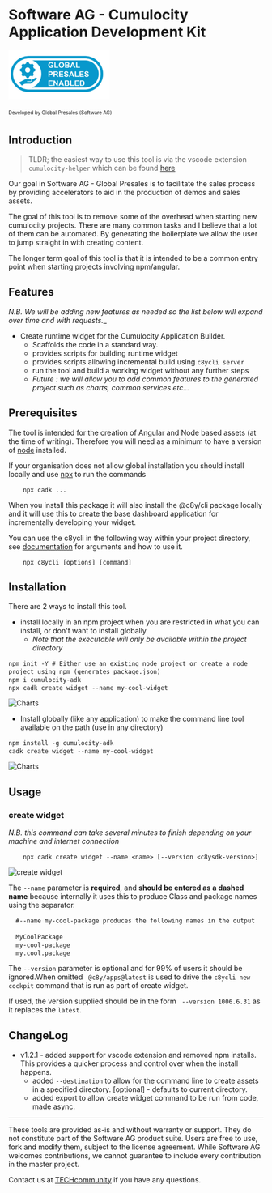 <!-- @format -->

# Software AG - Cumulocity Application Development Kit

<img src="https://github.com/SoftwareAG/cumulocity-application-development-kit/blob/master/images/gps.png" alt="Developed by Global Presales (Software AG)" width="200"/>

<sub><sup>Developed by Global Presales (Software AG)</sup></sub>

## Introduction

> TLDR; the easiest way to use this tool is via the vscode extension `cumulocity-helper` which can be found [here](https://marketplace.visualstudio.com/items?itemName=JohnHeath.cumulocity-helper)

Our goal in Software AG - Global Presales is to facilitate the sales process by providing accelerators to aid in the production of demos and sales assets.

The goal of this tool is to remove some of the overhead when starting new cumulocity projects. There are many common tasks and I believe that a lot of them can be automated. By generating the boilerplate we allow the user to jump straight in with creating content.

The longer term goal of this tool is that it is intended to be a common entry point when starting projects involving npm/angular.

## Features

_N.B. We will be adding new features as needed so the list below will expand over time and with requests._\_

-   Create runtime widget for the Cumulocity Application Builder.
    -   Scaffolds the code in a standard way.
    -   provides scripts for building runtime widget
    -   provides scripts allowing incremental build using `c8ycli server`
    -   run the tool and build a working widget without any further steps
    -   _Future : we will allow you to add common features to the generated project such as charts, common services etc..._

## Prerequisites

The tool is intended for the creation of Angular and Node based assets (at the time of writing). Therefore you will need as a minimum to have a version of [node](https://nodejs.org/en/) installed.

If your organisation does not allow global installation you should install locally and use [npx](https://blog.npmjs.org/post/162869356040/introducing-npx-an-npm-package-runner) to run the commands

```
    npx cadk ...
```

When you install this package it will also install the @c8y/cli package locally and it will use this to create the base dashboard application for incrementally developing your widget.

You can use the c8ycli in the following way within your project directory, see [documentation](https://www.npmjs.com/package/@c8y/cli) for arguments and how to use it.

```
    npx c8ycli [options] [command]
```

## Installation

There are 2 ways to install this tool.

-   install locally in an npm project when you are restricted in what you can install, or don't want to install globally
    -   _Note that the executable will only be available within the project directory_

```
npm init -Y # Either use an existing node project or create a node project using npm (generates package.json)
npm i cumulocity-adk
npx cadk create widget --name my-cool-widget

```

![Charts](/images/npminstall.gif)

-   Install globally (like any application) to make the command line tool available on the path (use in any directory)

```
npm install -g cumulocity-adk
cadk create widget --name my-cool-widget

```

![Charts](/images/npxrun.gif)

## Usage

### create widget

_N.B. this command can take several minutes to finish depending on your machine and internet connection_

```
    npx cadk create widget --name <name> [--version <c8ysdk-version>]
```

![create widget](/images/npxcadk.gif)

The `--name` parameter is **required**, and **should be entered as a dashed name** because internally it uses this to produce Class and package names using the separator.

```
  #--name my-cool-package produces the following names in the output

  MyCoolPackage
  my-cool-package
  my.cool.package

```

The `--version` parameter is optional and for 99% of users it should be ignored.When omitted ` @c8y/apps@latest` is used to drive the `c8ycli new cockpit` command that is run as part of create widget.

If used, the version supplied should be in the form ` --version 1006.6.31` as it replaces the `latest`.

## ChangeLog

-   v1.2.1 - added support for vscode extension and removed npm installs. This provides a quicker process and control over when the install happens.
    -   added `--destination` to allow for the command line to create assets in a specified directory. [optional] - defaults to current directory.
    -   added export to allow create widget command to be run from code, made async.

---

These tools are provided as-is and without warranty or support. They do not constitute part of the Software AG product suite. Users are free to use, fork and modify them, subject to the license agreement. While Software AG welcomes contributions, we cannot guarantee to include every contribution in the master project.

Contact us at [TECHcommunity](mailto:technologycommunity@softwareag.com?subject=Github/SoftwareAG) if you have any questions.
